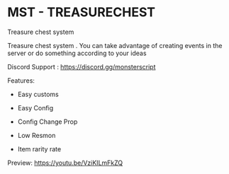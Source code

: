# MST - TREASURECHEST

Treasure chest system

Treasure chest system . You can take advantage of creating events in the server or do something according to your ideas

Discord Support : https://discord.gg/monsterscript

Features:

+ Easy customs

+ Easy Config

+ Config Change Prop

+ Low Resmon

+ Item rarity rate

Preview: https://youtu.be/VziKILmFkZQ
